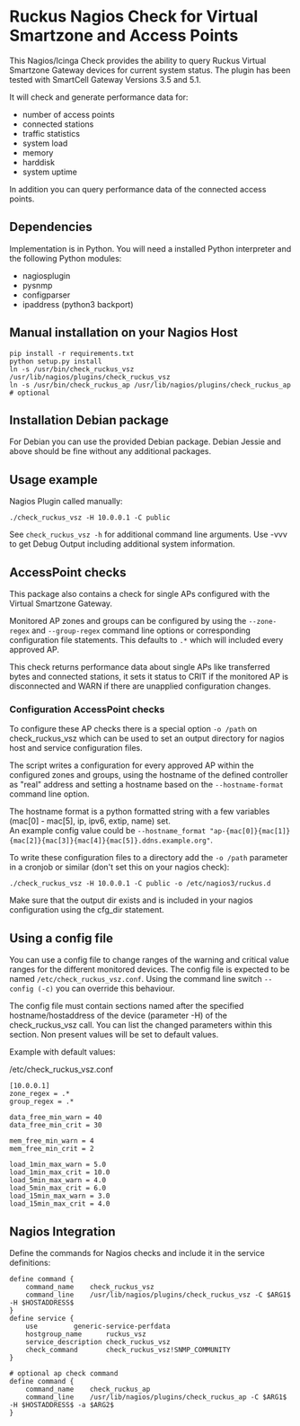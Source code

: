 # Ruckus Nagios Check for Virtual Smartzone and Access Points

This Nagios/Icinga Check provides the ability to query Ruckus Virtual Smartzone Gateway devices for current system status.
The plugin has been tested with SmartCell Gateway Versions 3.5 and 5.1.

It will check and generate performance data for:

  - number of access points
  - connected stations
  - traffic statistics
  - system load
  - memory
  - harddisk
  - system uptime
 
In addition you can query performance data of the connected access points. 
 
## Dependencies

  Implementation is in Python. You will need a installed Python interpreter and the following Python modules:
  
  - nagiosplugin
  - pysnmp
  - configparser
  - ipaddress (python3 backport)

## Manual installation on your Nagios Host
```
pip install -r requirements.txt
python setup.py install
ln -s /usr/bin/check_ruckus_vsz /usr/lib/nagios/plugins/check_ruckus_vsz
ln -s /usr/bin/check_ruckus_ap /usr/lib/nagios/plugins/check_ruckus_ap # optional
```

## Installation Debian package

For Debian you can use the provided Debian package. Debian Jessie and above should be fine without any additional packages. 

## Usage example

Nagios Plugin called manually:

```
./check_ruckus_vsz -H 10.0.0.1 -C public
```

See `check_ruckus_vsz -h` for additional command line arguments. Use -vvv to get Debug Output including additional system information.

## AccessPoint checks

This package also contains a check for single APs configured with the Virtual Smartzone Gateway.

Monitored AP zones and groups can be configured by using the `--zone-regex` and `--group-regex` command line options or corresponding configuration file statements. 
This defaults to `.*` which will included every approved AP.

This check returns performance data about single APs like transferred bytes and connected stations,
it sets it status to CRIT if the monitored AP is disconnected and WARN if there are unapplied configuration changes.

### Configuration AccessPoint checks

To configure these AP checks there is a special option `-o /path` on check_ruckus_vsz which can be used to set
an output directory for nagios host and service configuration files.

The script writes a configuration for every approved AP within the configured zones and groups,
using the hostname of the defined controller as "real" address and setting a hostname based on the
`--hostname-format` command line option.

The hostname format is a python formatted string with a few variables (mac[0] - mac[5], ip, ipv6, extip, name) set.  
An example config value could be `--hostname_format "ap-{mac[0]}{mac[1]}{mac[2]}{mac[3]}{mac[4]}{mac[5]}.ddns.example.org"`.

To write these configuration files to a directory add the `-o /path` parameter in a cronjob or similar (don't set this on your nagios check):

```
./check_ruckus_vsz -H 10.0.0.1 -C public -o /etc/nagios3/ruckus.d
```

Make sure that the output dir exists and is included in your nagios configuration using the cfg_dir statement. 

## Using a config file

You can use a config file to change ranges of the warning and critical value ranges for the different monitored devices. 
The config file is expected to be named `/etc/check_ruckus_vsz.conf`. Using the command line switch `--config (-c)` you can override this behaviour.

The config file must contain sections named after the specified hostname/hostaddress of the device (parameter -H) of the check_ruckus_vsz call.
You can list the changed parameters within this section. Non present values will be set to default values.

Example with default values:

/etc/check_ruckus_vsz.conf

```
[10.0.0.1]
zone_regex = .*
group_regex = .*

data_free_min_warn = 40
data_free_min_crit = 30

mem_free_min_warn = 4
mem_free_min_crit = 2

load_1min_max_warn = 5.0
load_1min_max_crit = 10.0
load_5min_max_warn = 4.0
load_5min_max_crit = 6.0
load_15min_max_warn = 3.0
load_15min_max_crit = 4.0
```

## Nagios Integration

Define the commands for Nagios checks and include it in the service definitions:

```
define command {
	command_name	check_ruckus_vsz
	command_line	/usr/lib/nagios/plugins/check_ruckus_vsz -C $ARG1$ -H $HOSTADDRESS$
}
define service {
	use			generic-service-perfdata
	hostgroup_name		ruckus_vsz
	service_description	check_ruckus_vsz
	check_command		check_ruckus_vsz!SNMP_COMMUNITY
}

# optional ap check command
define command {
	command_name	check_ruckus_ap
	command_line	/usr/lib/nagios/plugins/check_ruckus_ap -C $ARG1$ -H $HOSTADDRESS$ -a $ARG2$
}
```
